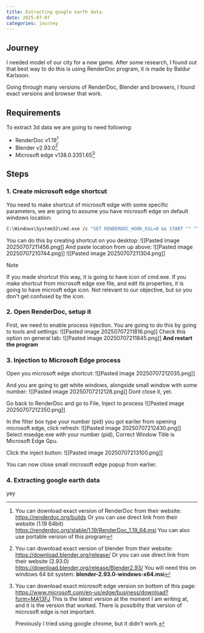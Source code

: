```yaml
---
title: Extracting google earth data.
date: 2025-07-07
categories: journey
---
```

## Journey
I needed model of our city for a new game. After some research, I found out that best way to do this is using RenderDoc program, it is made by Baldur Karlsson.

Going through many versions of RenderDoc, Blender and browsers, I found exact versions and browser that work.
## Requirements
To extract 3d data we are going to need following:
- RenderDoc v1.19[^1]
- Blender v2.93.0[^2]
- Microsoft edge v138.0.3351.65[^3]
## Steps
### 1. Create microsoft edge shortcut
You need to make shortcut of microsoft edge with some specific parameters, we are going to assume you have microsoft edge on default windows location:

```bash
C:\Windows\System32\cmd.exe /c "SET RENDERDOC_HOOK_EGL=0 && START "" ^"C:\Program Files (x86)\Microsoft\Edge\Application\msedge.exe^" --disable-gpu-sandbox --disable_direct_composition=1 --gpu-startup-dialog"
```

You can do this by creating shortcut on you desktop:
![[Pasted image 20250707211456.png]]
And paste location from up above:
![[Pasted image 20250707210744.png]]
![[Pasted image 20250707211304.png]]

> [!NOTE]
> If you made shortcut this way, it is going to have icon of cmd.exe.
> If you make shortcut from microsoft edge exe file, and edit its properties, it is going to have microsft edge icon. Not relevant to our objective, but so you don't get confused by the icon. 

### 2. Open RenderDoc, setup it
First, we need to enable process injection.
You are going to do this by going to tools and settings:
![[Pasted image 20250707211816.png]]
Check this option on general tab:
![[Pasted image 20250707211845.png]]
**And restart the program**
### 3. Injection to Microsoft Edge process
Open you microsoft edge shortcut:
![[Pasted image 20250707212035.png]]

And you are going to get white windows, alongside small window with some number:
![[Pasted image 20250707212128.png]]
Dont close it, yet.

Go back to RenderDoc and go to File, Inject to process
![[Pasted image 20250707212350.png]]

In the filter box type your number (pid) you got eariler from opening microsoft edge, click refresh:
![[Pasted image 20250707212430.png]]
Select msedge.exe with your number (pid), Correct Window Title is Microsoft Edge Gpu.

Click the inject button:
![[Pasted image 20250707213100.png]]

You can now close small microsoft edge popup from earlier.
### 4. Extracting google earth data
yey

[^1]: You can download exact version of RenderDoc from their website:
	https://renderdoc.org/builds
	Or you can use direct link from their website (1.19 64bit)
	https://renderdoc.org/stable/1.19/RenderDoc_1.19_64.msi
	You can also use portable version of this program

[^2]: You can download exact version of blender from their website:
	https://download.blender.org/release/
	Or you can use direct link from their website (2.93.0)
	https://download.blender.org/release/Blender2.93/
	You will need this on windows 64 bit system:
	**blender-2.93.0-windows-x64.msi**

[^3]: You can download exact microsoft edge version on bottom of this page:
	https://www.microsoft.com/en-us/edge/business/download?form=MA13FJ
	This is the latest version at the moment I am writing at, and it is the version that worked. There is possibilty that version of microsoft edge is not important.
	
	Previously I tried using google chrome, but it didn't work.

